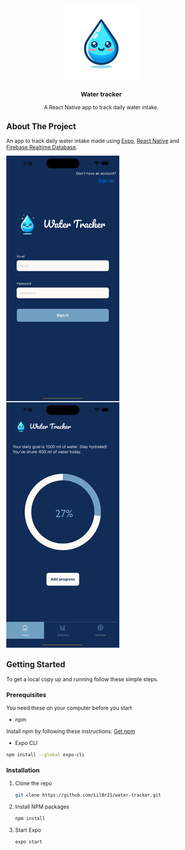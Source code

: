 <br />
<p align="center">
  <a href="https://github.com/henettaja/water-tracker/">
    <img src="src/assets/drop-filled.svg" alt="Logo" width="200" height="200">
  </a>

  <h3 align="center">Water tracker</h3>

  <p align="center">
    A React Native app to track daily water intake.
  </p>
</p>

## About The Project

An app to track daily water intake made using [Expo](https://expo.io/), [React Native](https://reactnative.dev/) and [Firebase Realtime Database](https://firebase.google.com/docs/database).

<img src="src/assets/signin-screenshot.png" width="300" alt="Screenshot of signin project screen"/>

<img src="src/assets/dailyprogress-screenshot.png" width="300" alt="Screenshot of project"/>

## Getting Started

To get a local copy up and running follow these simple steps.

### Prerequisites

You need these on your computer before you start

- npm

Install npm by following these instructions: [Get npm](https://www.npmjs.com/get-npm)

- Expo CLI

```sh
npm install --global expo-cli
```

### Installation

1. Clone the repo
   ```sh
   git clone https://github.com/LilBr21/water-tracker.git
   ```
2. Install NPM packages
   ```sh
   npm install
   ```
3. Start Expo
   ```sh
   expo start
   ```
